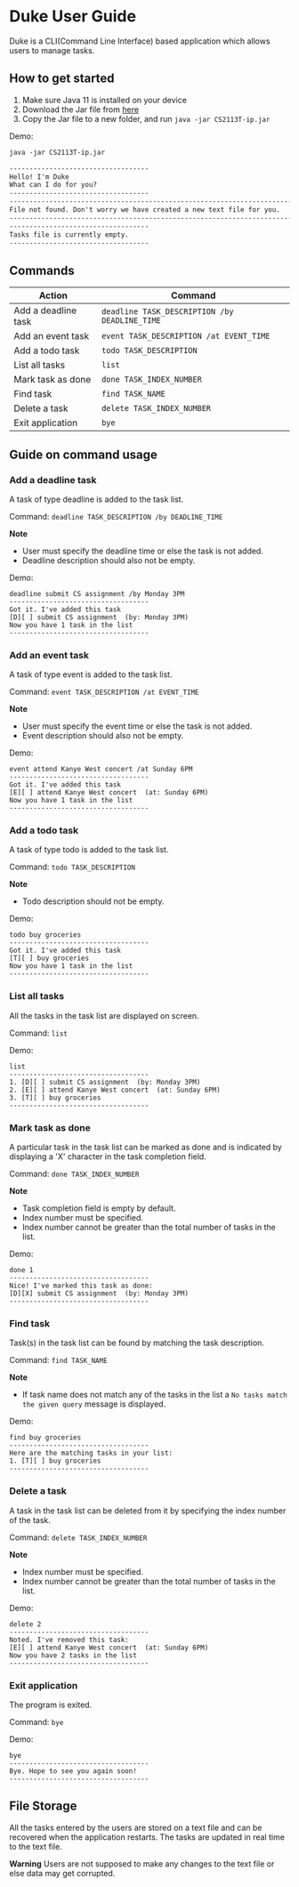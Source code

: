 # Duke User Guide

Duke is a CLI(Command Line Interface) based application which allows users to manage tasks.

## How to get started

1. Make sure Java 11 is installed on your device
2. Download the Jar file from [here](https://github.com/shyamgj1900/ip/releases/tag/A-Jar)
3. Copy the Jar file to a new folder, and run ```java -jar CS2113T-ip.jar```

Demo:
```markdown
java -jar CS2113T-ip.jar

-----------------------------------
Hello! I'm Duke
What can I do for you?
-----------------------------------
---------------------------------------------------------------------------
File not found. Don't worry we have created a new text file for you.
---------------------------------------------------------------------------
-----------------------------------
Tasks file is currently empty.
-----------------------------------

```

## Commands

Action | Command
------ | -------
Add a deadline task | ```deadline TASK_DESCRIPTION /by DEADLINE_TIME```
Add an event task | ```event TASK_DESCRIPTION /at EVENT_TIME```
Add a todo task | ```todo TASK_DESCRIPTION```
List all tasks | ```list```
Mark task as done | ```done TASK_INDEX_NUMBER```
Find task | ```find TASK_NAME```
Delete a task | ```delete TASK_INDEX_NUMBER```
Exit application | ```bye```

## Guide on command usage

### Add a deadline task 

A task of type deadline is added to the task list. 

Command: ```deadline TASK_DESCRIPTION /by DEADLINE_TIME```

**Note**
* User must specify the deadline time or else the task is not added.
* Deadline description should also not be empty.

Demo:

```
deadline submit CS assignment /by Monday 3PM
-----------------------------------
Got it. I've added this task
[D][ ] submit CS assignment  (by: Monday 3PM)
Now you have 1 task in the list
-----------------------------------
```

### Add an event task 

A task of type event is added to the task list. 

Command: ```event TASK_DESCRIPTION /at EVENT_TIME```

**Note**
* User must specify the event time or else the task is not added.
* Event description should also not be empty.

Demo:

```
event attend Kanye West concert /at Sunday 6PM
-----------------------------------
Got it. I've added this task
[E][ ] attend Kanye West concert  (at: Sunday 6PM)
Now you have 1 task in the list
-----------------------------------
```

### Add a todo task

A task of type todo is added to the task list. 

Command: ```todo TASK_DESCRIPTION```

**Note**
* Todo description should not be empty.

Demo:

```
todo buy groceries
-----------------------------------
Got it. I've added this task
[T][ ] buy groceries
Now you have 1 task in the list
-----------------------------------
```

### List all tasks

All the tasks in the task list are displayed on screen.

Command: ```list```

Demo:

```
list
-----------------------------------
1. [D][ ] submit CS assignment  (by: Monday 3PM)
2. [E][ ] attend Kanye West concert  (at: Sunday 6PM)
3. [T][ ] buy groceries
-----------------------------------
```

### Mark task as done

A particular task in the task list can be marked as done and is indicated by displaying a 'X' character in the task completion field.

Command: ```done TASK_INDEX_NUMBER```

**Note**
* Task completion field is empty by default.
* Index number must be specified.
* Index number cannot be greater than the total number of tasks in the list.

Demo:

```
done 1
-----------------------------------
Nice! I've marked this task as done:
[D][X] submit CS assignment  (by: Monday 3PM)
-----------------------------------
```

### Find task 

Task(s) in the task list can be found by matching the task description.

Command: ```find TASK_NAME```

**Note**
* If task name does not match any of the tasks in the list a ```No tasks match the given query``` message is displayed.

Demo:

```
find buy groceries
-----------------------------------
Here are the matching tasks in your list:
1. [T][ ] buy groceries
-----------------------------------
```

### Delete a task

A task in the task list can be deleted from it by specifying the index number of the task.

Command: ```delete TASK_INDEX_NUMBER```

**Note**
* Index number must be specified.
* Index number cannot be greater than the total number of tasks in the list.

Demo:

```
delete 2
-----------------------------------
Noted. I've removed this task:
[E][ ] attend Kanye West concert  (at: Sunday 6PM)
Now you have 2 tasks in the list
-----------------------------------
```

### Exit application

The program is exited.

Command: ```bye```

Demo:

```
bye
-----------------------------------
Bye. Hope to see you again soon!
-----------------------------------
```

## File Storage

All the tasks entered by the users are stored on a text file and can be recovered when the application restarts. The tasks are updated in real time to the text file.

**Warning**
Users are not supposed to make any changes to the text file or else data may get corrupted.
